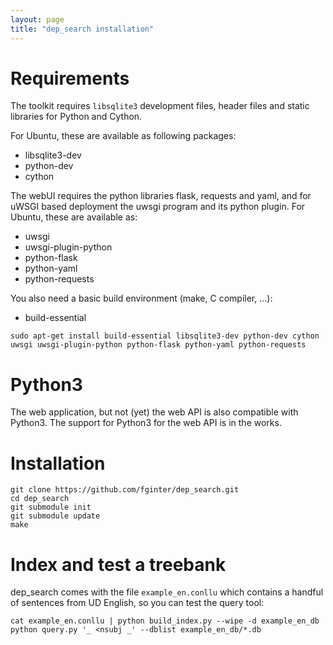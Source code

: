 ```yaml
---
layout: page
title: "dep_search installation"
---
```


# Requirements

The toolkit requires `libsqlite3` development files, header files and static libraries for Python and Cython.

For Ubuntu, these are available as following packages:

* libsqlite3-dev  
* python-dev  
* cython

The webUI requires the python libraries flask, requests and yaml, and for uWSGI based deployment the uwsgi program and its python plugin. For Ubuntu, these are available as:  

* uwsgi  
* uwsgi-plugin-python
* python-flask
* python-yaml
* python-requests

You also need a basic build environment (make, C compiler, ...):

* build-essential

```
sudo apt-get install build-essential libsqlite3-dev python-dev cython uwsgi uwsgi-plugin-python python-flask python-yaml python-requests
```

# Python3

The web application, but not (yet) the web API is also compatible with Python3. The support for Python3 for the web API is in the works.

# Installation

```
git clone https://github.com/fginter/dep_search.git   
cd dep_search
git submodule init   
git submodule update   
make
```

# Index and test a treebank

dep_search comes with the file `example_en.conllu` which contains a handful of sentences from UD English, so you can test the query tool:

```
cat example_en.conllu | python build_index.py --wipe -d example_en_db
python query.py '_ <nsubj _' --dblist example_en_db/*.db
```

